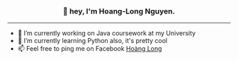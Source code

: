 <h3 align="center">👋 hey, I'm Hoang-Long Nguyen.</h3>

---

- 🔭 I’m currently working on Java coursework at my University
- 🌱 I’m currently learning Python also, it's pretty cool
- 📫 Feel free to ping me on Facebook [Hoàng Long](https://www.facebook.com/kari.oops/)
<!--
**nhlong20/nhlong20** is a ✨ _special_ ✨ repository because its `README.md` (this file) appears on your GitHub profile.

Here are some ideas to get you started:

- 🔭 I’m currently working on ...
- 🌱 I’m currently learning ...
- 👯 I’m looking to collaborate on ...
- 🤔 I’m looking for help with ...
- 💬 Ask me about ...
- 📫 How to reach me: ...
- 😄 Pronouns: ...
- ⚡ Fun fact: ...
-->
